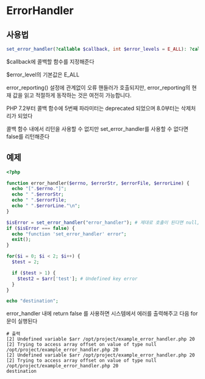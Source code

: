 # ErrorHandler

## 사용법

```php
set_error_handler(?callable $callback, int $error_levels = E_ALL): ?callable
```

$callback에 콜백할 함수를 지정해준다

$error_level의 기본값은 E_ALL

error_reporting() 설정에 관계없이 오류 핸들러가 호출되지만, error_reporting의 현재 값을 읽고 적절하게 동작하는 것은 여전히 가능합니다.

PHP 7.2부터 콜백 함수에 5번째 파라미터는 deprecated 되었으며 8.0부터는 삭제처리가 되었다

콜백 함수 내에서 리턴을 사용할 수 없지만 set_error_handler를 사용할 수 없다면 false를 리턴해준다

## 예제

```php
<?php

function error_handler($errno, $errorStr, $errorFile, $errorLine) {
  echo "[".$errno."]";
  echo " ".$errorStr;
  echo " ".$errorFile;
  echo " ".$errorLine."\n";
}

$isError = set_error_handler("error_handler"); # 제대로 호출이 된다면 null, 콜백함수를 제대로 지정되지 않았다면 에러가 발생되고 진행되지 않는다
if ($isError === false) {
  echo "function 'set_error_handler' error";
  exit();
}

for($i = 0; $i < 2; $i++) {
  $test = 2;

  if ($test > 1) {
    $test2 = $arr['test']; # Undefined key error
  }
}

echo "destination";
```

error_handler 내에 return false 를 사용하면 시스템에서 에러를 출력해주고 다음 for 문이 실행된다


```
# 출력
[2] Undefined variable $arr /opt/project/example_error_handler.php 20
[2] Trying to access array offset on value of type null /opt/project/example_error_handler.php 20
[2] Undefined variable $arr /opt/project/example_error_handler.php 20
[2] Trying to access array offset on value of type null /opt/project/example_error_handler.php 20
destination
```